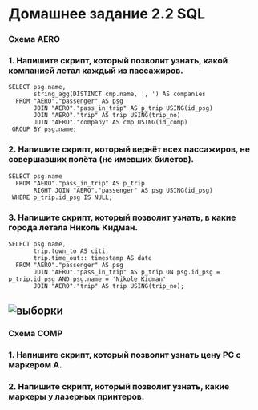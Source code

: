 # Домашнее задание 2.2 SQL

### **Схема AERO**

### 1. Напишите скрипт, который позволит узнать, какой компанией летал каждый из пассажиров.
```
SELECT psg.name,
       string_agg(DISTINCT cmp.name, ', ') AS companies
  FROM "AERO"."passenger" AS psg
       JOIN "AERO"."pass_in_trip" AS p_trip USING(id_psg)
       JOIN "AERO"."trip" AS trip USING(trip_no)
       JOIN "AERO"."company" AS cmp USING(id_comp)
 GROUP BY psg.name;
```

### 2. Напишите скрипт, который вернёт всех пассажиров, не совершавших полёта (не имевших билетов).
```
SELECT psg.name
  FROM "AERO"."pass_in_trip" AS p_trip
       RIGHT JOIN "AERO"."passenger" AS psg USING(id_psg)
 WHERE p_trip.id_psg IS NULL;
```

### 3. Напишите скрипт, который позволит узнать, в какие города летала Николь Кидман.
```
SELECT psg.name,
       trip.town_to AS citi,
       trip.time_out:: timestamp AS date
  FROM "AERO"."passenger" AS psg
       JOIN "AERO"."pass_in_trip" AS p_trip ON psg.id_psg = p_trip.id_psg AND psg.name = 'Nikole Kidman'
       JOIN "AERO"."trip" AS trip USING(trip_no);
```

![выборки]()
---

### **Схема COMP**

### 1. Напишите скрипт, который позволит узнать цену PC с маркером А.

### 2. Напишите скрипт, который позволит узнать, какие маркеры у лазерных принтеров.